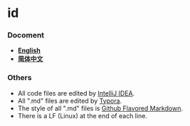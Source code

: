 # id

### Docoment

- **[English](https://github.com/r2-d2-project/id/tree/master/readme/main.md)**
- **[简体中文](https://github.com/r2-d2-project/id/tree/master/readme/main.zh-Hans.md)**

### Others

- All code files are edited by [IntelliJ IDEA](https://www.jetbrains.com/idea/).
- All ".md" files are edited by [Typora](http://typora.io/).
- The style of all ".md" files is [Github Flavored Markdown](https://guides.github.com/features/mastering-markdown/#GitHub-flavored-markdown).
- There is a LF (Linux) at the end of each line.